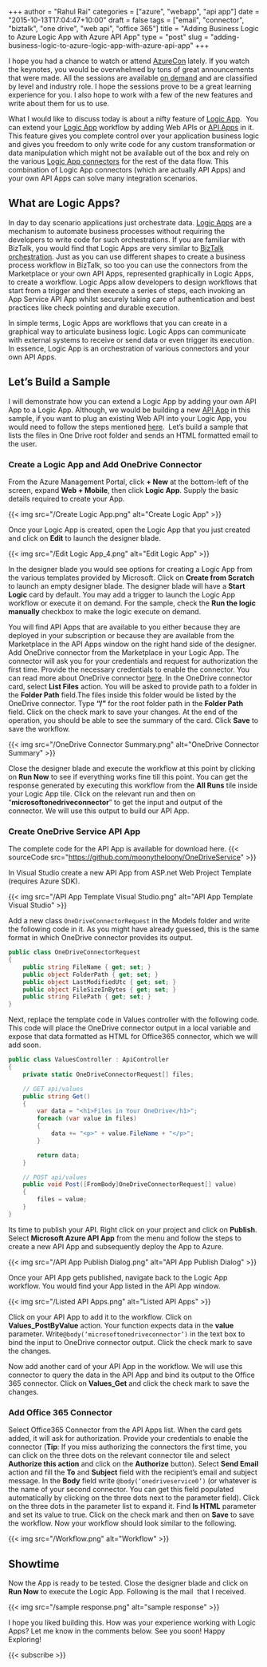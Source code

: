 ﻿+++
author = "Rahul Rai"
categories = ["azure", "webapp", "api app"]
date = "2015-10-13T17:04:47+10:00"
draft = false
tags = ["email", "connector", "biztalk", "one drive", "web api", "office 365"]
title = "Adding Business Logic to Azure Logic App with Azure API App"
type = "post"
slug = "adding-business-logic-to-azure-logic-app-with-azure-api-app"
+++

I hope you had a chance to watch or attend [AzureCon](https://azure.microsoft.com/en-us/azurecon/) lately. If you watch the keynotes, you would be overwhelmed by tons of great announcements that were made. All the sessions are available [on demand](https://azure.microsoft.com/en-us/azurecon/) and are classified by level and industry role. I hope the sessions prove to be a great learning experience for you. I also hope to work with a few of the new features and write about them for us to use. 

What I would like to discuss today is about a nifty feature of [Logic App](https://azure.microsoft.com/en-in/services/app-service/logic/).  You can extend your [Logic App](https://azure.microsoft.com/en-in/services/app-service/logic/) workflow by adding Web APIs or [API Apps](https://azure.microsoft.com/en-in/services/app-service/api/) in it. This feature gives you complete control over your application business logic and gives you freedom to only write code for any custom transformation or data manipulation which might not be available out of the box and rely on the various [Logic App connectors](https://azure.microsoft.com/en-in/documentation/articles/app-service-logic-connectors-list/) for the rest of the data flow. This combination of Logic App connectors (which are actually API Apps) and your own API Apps can solve many integration scenarios.

## What are Logic Apps?

In day to day scenario applications just orchestrate data. [Logic Apps](https://azure.microsoft.com/en-in/services/app-service/logic/) are a mechanism to automate business processes without requiring the developers to write code for such orchestrations. If you are familiar with BizTalk, you would find that Logic Apps are very similar to [BizTalk orchestration](https://msdn.microsoft.com/en-us/library/aa995577.aspx). Just as you can use different shapes to create a business process workflow in BizTalk, so too you can use the connectors from the Marketplace or your own API Apps, represented graphically in Logic Apps, to create a workflow. Logic Apps allow developers to design workflows that start from a trigger and then execute a series of steps, each invoking an App Service API App whilst securely taking care of authentication and best practices like check pointing and durable execution.

In simple terms, Logic Apps are workflows that you can create in a graphical way to articulate business logic. Logic Apps can communicate with external systems to receive or send data or even trigger its execution. In essence, Logic App is an orchestration of various connectors and your own API Apps.

## Let’s Build a Sample

I will demonstrate how you can extend a Logic App by adding your own API App to a Logic App. Although, we would be building a new [API App](https://azure.microsoft.com/en-in/services/app-service/api/) in this sample, if you want to plug an existing Web API into your Logic App, you would need to follow the steps mentioned [here](https://azure.microsoft.com/en-in/documentation/articles/app-service-dotnet-create-api-app-visual-studio/).  Let’s build a sample that lists the files in One Drive root folder and sends an HTML formatted email to the user.

### Create a Logic App and Add OneDrive Connector

From the Azure Management Portal, click **+ New** at the bottom-left of the screen, expand **Web + Mobile**, then click **Logic App**. Supply the basic details required to create your App.

{{< img src="/Create Logic App.png" alt="Create Logic App" >}}

Once your Logic App is created, open the Logic App that you just created and click on **Edit** to launch the designer blade.

{{< img src="/Edit Logic App_4.png" alt="Edit Logic App" >}}

In the designer blade you would see options for creating a Logic App from the various templates provided by Microsoft. Click on **Create from Scratch** to launch an empty designer blade. The designer blade will have a **Start Logic** card by default. You may add a trigger to launch the Logic App workflow or execute it on demand. For the sample, check the **Run the logic manually** checkbox to make the logic execute on demand.

You will find API Apps that are available to you either because they are deployed in your subscription or because they are available from the Marketplace in the API Apps window on the right hand side of the designer. Add OneDrive connector from the Marketplace in your Logic App. The connector will ask you for your credentials and request for authorization the first time. Provide the necessary credentials to enable the connector. You can read more about OneDrive connector [here](https://azure.microsoft.com/en-us/documentation/articles/app-service-logic-connector-onedrive/). In the OneDrive connector card, select **List Files** action. You will be asked to provide path to a folder in the **Folder Path** field.The files inside this folder would be listed by the OneDrive connector. Type **“/”** for the root folder path in the **Folder Path** field. Click on the check mark to save your changes. At the end of the operation, you should be able to see the summary of the card. Click **Save** to save the workflow.

{{< img src="/OneDrive Connector Summary.png" alt="OneDrive Connector Summary" >}}

Close the designer blade and execute the workflow at this point by clicking on **Run Now** to see if everything works fine till this point. You can get the response generated by executing this workflow from the **All Runs** tile inside your Logic App tile. Click on the relevant run and then on “**microsoftonedriveconnector**” to get the input and output of the connector. We will use this output to build our API App.

### Create OneDrive Service API App

The complete code for the API App is available for download here.
{{< sourceCode src="https://github.com/moonytheloony/OneDriveService" >}}

In Visual Studio create a new API App from ASP.net Web Project Template (requires Azure SDK).

{{< img src="/API App Template Visual Studio.png" alt="API App Template Visual Studio" >}}

Add a new class `OneDriveConnectorRequest` in the Models folder and write the following code in it. As you might have already guessed, this is the same format in which OneDrive connector provides its output.

~~~C# 
public class OneDriveConnectorRequest
{
    public string FileName { get; set; }
    public object FolderPath { get; set; }
    public object LastModifiedUtc { get; set; }
    public object FileSizeInBytes { get; set; }
    public string FilePath { get; set; }
}
~~~

Next, replace the template code in Values controller with the following code. This code will place the OneDrive connector output in a local variable and expose that data formatted as HTML for Office365 connector, which we will add soon.

~~~C# 
public class ValuesController : ApiController
{
    private static OneDriveConnectorRequest[] files;

    // GET api/values
    public string Get()
    {
        var data = "<h1>Files in Your OneDrive</h1>";
        foreach (var value in files)
        {
            data += "<p>" + value.FileName + "</p>";
        }

        return data;
    }

    // POST api/values
    public void Post([FromBody]OneDriveConnectorRequest[] value)
    {
        files = value;
    }
}
~~~

Its time to publish your API. Right click on your project and click on **Publish**. Select **Microsoft Azure API App** from the menu and follow the steps to create a new API App and subsequently deploy the App to Azure.

{{< img src="/API App Publish Dialog.png" alt="API App Publish Dialog" >}}

Once your API App gets published, navigate back to the Logic App workflow. You would find your App listed in the API App window.

{{< img src="/Listed API Apps.png" alt="Listed API Apps" >}}

Click on your API App to add it to the workflow. Click on **Values_PostByValue** action. Your function expects data in the **value** parameter. Write`@body(‘microsoftonedriveconnector’)` in the text box to bind the input to OneDrive connector output. Click the check mark to save the changes.

Now add another card of your API App in the workflow. We will use this connector to query the data in the API App and bind its output to the Office 365 connector. Click on **Values_Get** and click the check mark to save the changes.

### Add Office 365 Connector

Select Office365 Connector from the API Apps list. When the card gets added, it will ask for authorization. Provide your credentials to enable the connector (**Tip**: If you miss authorizing the connectors the first time, you can click on the three dots on the relevant connector tile and select **Authorize this action** and click on the **Authorize** button). Select **Send Email** action and fill the **To** and **Subject** field with the recipient’s email and subject message. In the **Body** field write `@body(‘onedriveservice0’)` (or whatever is the name of your second connector. You can get this field populated automatically by clicking on the three dots next to the parameter field). Click on the three dots in the parameter list to expand it. Find **Is HTML** parameter and set its value to true. Click on the check mark and then on **Save** to save the workflow. Now your workflow should look similar to the following.

{{< img src="/Workflow.png" alt="Workflow" >}}

## Showtime

Now the App is ready to be tested. Close the designer blade and click on **Run Now** to execute the Logic App. Following is the mail  that I received.

{{< img src="/sample response.png" alt="sample response" >}}

I hope you liked building this. How was your experience working with Logic Apps? Let me know in the comments below. See you soon! Happy Exploring!

{{< subscribe >}}